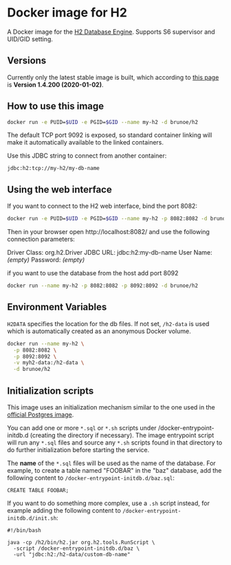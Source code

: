 # Docker image for H2

A Docker image for the [H2 Database Engine](http://www.h2database.com/).
Supports S6 supervisor and UID/GID setting.

## Versions

Currently only the latest stable image is built, which according to
[this page](http://www.h2database.com/html/download.html) is
**Version 1.4.200 (2020-01-02)**.

## How to use this image

```sh
docker run -e PUID=$UID -e PGID=$GID --name my-h2 -d brunoe/h2
```

The default TCP port 9092 is exposed, so standard container linking will make it
automatically available to the linked containers.

Use this JDBC string to connect from another container:

```
jdbc:h2:tcp://my-h2/my-db-name
```

## Using the web interface

If you want to connect to the H2 web interface, bind the port 8082:

```sh
docker run -e PUID=$UID -e PGID=$GID --name my-h2 -p 8082:8082 -d brunoe/h2
```

Then in your browser open http://localhost:8082/ and use the following
connection parameters:

Driver Class: org.h2.Driver
JDBC URL: jdbc:h2:my-db-name
User Name: _(empty)_
Password: _(empty)_

if you want to use the database from the host add port 8092

```sh
docker run --name my-h2 -p 8082:8082 -p 8092:8092 -d brunoe/h2
```

## Environment Variables

`H2DATA` specifies the location for the db files. If not set, `/h2-data` is used
which is automatically created as an anonymous Docker volume.

```sh
docker run --name my-h2 \
  -p 8082:8082 \
  -p 8092:8092 \
  -v myh2-data:/h2-data \
  -d brunoe/h2
```

## Initialization scripts

This image uses an initialization mechanism similar to the one used in the
[official Postgres image](https://hub.docker.com/_/postgres/).

You can add one or more `*.sql` or `*.sh` scripts under
/docker-entrypoint-initdb.d (creating the directory if necessary). The image
entrypoint script will run any `*.sql` files and source any `*.sh` scripts found
in that directory to do further initialization before starting the service.

The **name** of the `*.sql` files will be used as the name of the database. For
example, to create a table named "FOOBAR" in the "baz" database, add the
following content to `/docker-entrypoint-initdb.d/baz.sql`:

```
CREATE TABLE FOOBAR;
```

If you want to do something more complex, use a `.sh` script instead, for
example adding the following content to `/docker-entrypoint-initdb.d/init.sh`:

```
#!/bin/bash

java -cp /h2/bin/h2.jar org.h2.tools.RunScript \
  -script /docker-entrypoint-initdb.d/baz \
  -url "jdbc:h2:/h2-data/custom-db-name"
```
